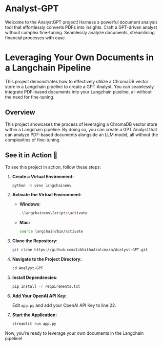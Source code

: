 # Analyst-GPT
Welcome to the AnalystGPT project! Harness a powerful document analysis tool that effortlessly converts PDFs into insights. Craft a GPT-driven analyst without complex fine-tuning. Seamlessly analyze documents, streamlining financial processes with ease.

# Leveraging Your Own Documents in a Langchain Pipeline

This project demonstrates how to effectively utilize a ChromaDB vector store in a Langchain pipeline to create a GPT Analyst. You can seamlessly integrate PDF-based documents into your Langchain pipeline, all without the need for fine-tuning.

## Overview

This project showcases the process of leveraging a ChromaDB vector store within a Langchain pipeline. By doing so, you can create a GPT Analyst that can analyze PDF-based documents alongside an LLM model, all without the complexities of fine-tuning.

## See it in Action 🚀

To see this project in action, follow these steps:

1. **Create a Virtual Environment:**

    ```bash
    python -m venv langchainenv
    ```

2. **Activate the Virtual Environment:**

    - **Windows:**

        ```bash
        .\langchainenv\Scripts\activate
        ```

    - **Mac:**

        ```bash
        source langchain/bin/activate
        ```

3. **Clone the Repository:**

    ```bash
    git clone https://github.com/LikhithaAralimara/Analyst-GPT.git
    ```

4. **Navigate to the Project Directory:**

    ```bash
    cd Analyst-GPT
    ```

5. **Install Dependencies:**

    ```bash
    pip install -r requirements.txt
    ```

6. **Add Your OpenAI API Key:**

    Edit `app.py` and add your OpenAI API Key to line 22.

7. **Start the Application:**

    ```bash
    streamlit run app.py
    ```

Now, you're ready to leverage your own documents in the Langchain pipeline!


